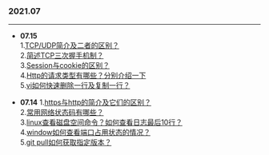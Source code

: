 ### 2021.07

---
- **07.15**  
    1.[TCP/UDP简介及二者的区别？](https://github.com/Scale-of-evaluation/daily-question/issues/6)       
    2.[简述TCP三次握手机制？](https://github.com/Scale-of-evaluation/daily-question/issues/7)      
    3.[Session与cookie的区别？](https://github.com/Scale-of-evaluation/daily-question/issues/8)     
    4.[Http的请求类型有哪些？分别介绍一下](https://github.com/Scale-of-evaluation/daily-question/issues/9)        
    5.[vi如何快速删除一行及复制一行？](https://github.com/Scale-of-evaluation/daily-question/issues/10)       


- **07.14**
	1.[https与http的简介及它们的区别？](https://github.com/Scale-of-evaluation/daily-question/issues/1)      
	2.[常用网络状态码有哪些？](https://github.com/Scale-of-evaluation/daily-question/issues/2)          
	3.[linux查看磁盘空间命令？如何查看日志最后10行？](https://github.com/Scale-of-evaluation/daily-question/issues/3)     
	4.[window如何查看端口占用状态的情况？](https://github.com/Scale-of-evaluation/daily-question/issues/4)           
	5.[git pull如何获取指定版本？](https://github.com/Scale-of-evaluation/daily-question/issues/5)        



